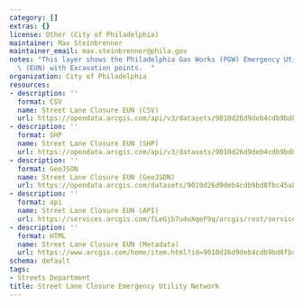 ```yaml
---
category: []
extras: {}
license: Other (City of Philadelphia)
maintainer: Max Steinbrenner
maintainer_email: max.steinbrenner@phila.gov
notes: "This layer shows the Philadelphia Gas Works (PGW) Emergency Utility Network\
  \ (EUN) with Excavation points.  "
organization: City of Philadelphia
resources:
- description: ''
  format: CSV
  name: Street Lane Closure EUN (CSV)
  url: https://opendata.arcgis.com/api/v3/datasets/9010d26d9deb4cdb9bd8fbc45a8e55f5_0/downloads/data?format=csv&spatialRefId=4326
- description: ''
  format: SHP
  name: Street Lane Closure EUN (SHP)
  url: https://opendata.arcgis.com/api/v3/datasets/9010d26d9deb4cdb9bd8fbc45a8e55f5_0/downloads/data?format=shp&spatialRefId=4326
- description: ''
  format: GeoJSON
  name: Street Lane Closure EUN (GeoJSON)
  url: https://opendata.arcgis.com/datasets/9010d26d9deb4cdb9bd8fbc45a8e55f5_0.geojson
- description: ''
  format: api
  name: Street Lane Closure EUN (API)
  url: https://services.arcgis.com/fLeGjb7u4uXqeF9q/arcgis/rest/services/LaneClosure_EUN_XY/FeatureServer/0/query?outFields=*&where=1%3D1
- description: ''
  format: HTML
  name: Street Lane Closure EUN (Metadata)
  url: https://www.arcgis.com/home/item.html?id=9010d26d9deb4cdb9bd8fbc45a8e55f5
schema: default
tags:
- Streets Department
title: Street Lane Closure Emergency Utility Network
---
```


